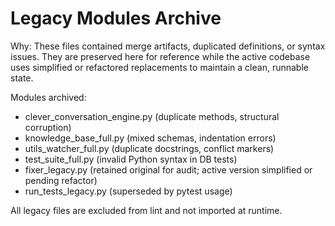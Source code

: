Legacy Modules Archive
======================

Why: These files contained merge artifacts, duplicated definitions, or syntax issues.
They are preserved here for reference while the active codebase uses simplified or
refactored replacements to maintain a clean, runnable state.

Modules archived:
- clever_conversation_engine.py (duplicate methods, structural corruption)
- knowledge_base_full.py (mixed schemas, indentation errors)
- utils_watcher_full.py (duplicate docstrings, conflict markers)
- test_suite_full.py (invalid Python syntax in DB tests)
- fixer_legacy.py (retained original for audit; active version simplified or pending refactor)
- run_tests_legacy.py (superseded by pytest usage)

All legacy files are excluded from lint and not imported at runtime.
